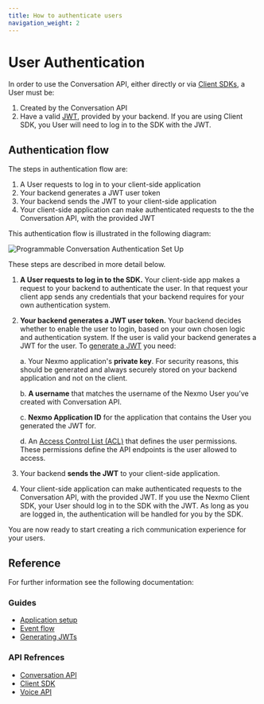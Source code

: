 ```yaml
---
title: How to authenticate users
navigation_weight: 2
---
```


# User Authentication

In order to use the Conversation API, either directly or via [Client SDKs](/client-sdk/overview), a User must be:

1. Created by the Conversation API
2. Have a valid [JWT](https://jwt.io/), provided by your backend. If you are using Client SDK, you User will need to log in to the SDK with the JWT.

## Authentication flow

The steps in authentication flow are:

1. A User requests to log in to your client-side application
2. Your backend generates a JWT user token
3. Your backend sends the JWT to your client-side application
4. Your client-side application can make authenticated requests to the the Conversation API, with the provided JWT

This authentication flow is illustrated in the following diagram:

![Programmable Conversation Authentication Set Up](/assets/images/conversation-api/conv-diagram-auth.gif)

These steps are described in more detail below.

1. **A User requests to log in to the SDK.** Your client-side app makes a request to your backend to authenticate the user. In that request your client app sends any credentials that your backend requires for your own authentication system.

2. **Your backend generates a JWT user token.** Your backend decides whether to enable the user to login, based on your own chosen logic and authentication system. If the user is valid your backend generates a JWT for the user. To [generate a JWT](/conversation/guides/jwt-acl) you need:

    a. Your Nexmo application's **private key**. For security reasons, this should be generated and always securely stored on your backend application and not on the client.

    b. **A username** that matches the username of the Nexmo User you’ve created with Conversation API.
    
    c.  **Nexmo Application ID** for the application that contains the User you generated the JWT for.
    
    d. An [Access Control List (ACL)](/conversation/concepts/jwt-acl#acls) that defines the user permissions. These permissions define the API endpoints is the user allowed to access.

3. Your backend **sends the JWT** to your client-side application.

4. Your client-side application can make authenticated requests to the Conversation API, with the provided JWT. If you use the Nexmo Client SDK, your User should log in to the SDK with the JWT. As long as you are logged in, the authentication will be handled for you by the SDK.

You are now ready to start creating a rich communication experience for your users.

## Reference

For further information see the following documentation:

### Guides

* [Application setup](/conversation/guides/application-setup)
* [Event flow](/conversation/guides/event-flow)
* [Generating JWTs](/conversation/guides/jwt-acl)

### API Refrences

* [Conversation API](/api/conversation)
* [Client SDK](/client-sdk/overview)
* [Voice API](/voice/voice-api/overview)
